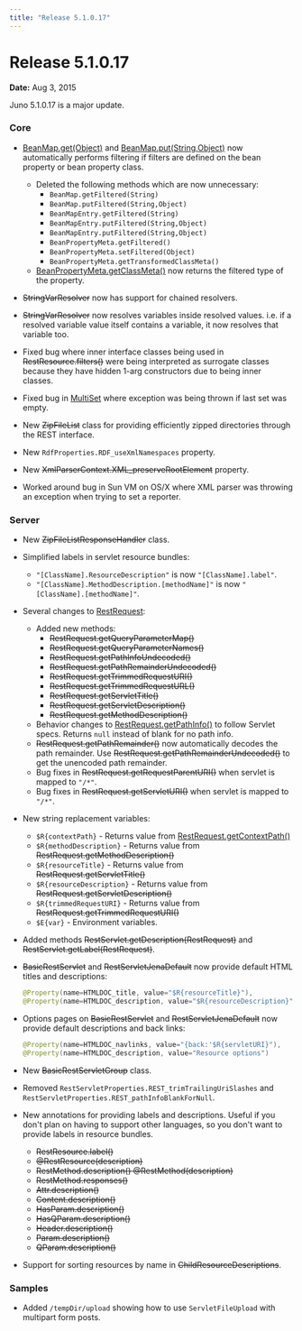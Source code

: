 ```yaml
---
title: "Release 5.1.0.17"
---
```


# Release 5.1.0.17

**Date:** Aug 3, 2015

Juno 5.1.0.17 is a major update.

### Core

- [BeanMap.get(Object)](API_DOCS/org/apache/juneau/BeanMap.html#get(Object)) and [BeanMap.put(String,Object)](API_DOCS/org/apache/juneau/BeanMap.html#put(String,Object)) now automatically performs filtering if filters are defined on the bean property or bean property class.
  - Deleted the following methods which are now unnecessary:
    - `BeanMap.getFiltered(String)`
    - `BeanMap.putFiltered(String,Object)`
    - `BeanMapEntry.getFiltered(String)`
    - `BeanMapEntry.putFiltered(String,Object)`
    - `BeanMapEntry.putFiltered(String,Object)`
    - `BeanPropertyMeta.getFiltered()`
    - `BeanPropertyMeta.setFiltered(Object)`
    - `BeanPropertyMeta.getTransformedClassMeta()`
  - [BeanPropertyMeta.getClassMeta()](API_DOCS/org/apache/juneau/BeanPropertyMeta.html#getClassMeta()) now returns the filtered type of the property.

-  ~~StringVarResolver~~ now has support for chained resolvers.

-  ~~StringVarResolver~~ now resolves variables inside resolved values.
  i.e. if a resolved variable value itself contains a variable, it now resolves that variable too.

- Fixed bug where inner interface classes being used in ~~RestResource.filters()~~ were being interpreted as surrogate classes because they have hidden 1-arg constructors due to being inner classes.

- Fixed bug in [MultiSet](API_DOCS/org/apache/juneau/internal/MultiSet.html) where exception was being thrown if last set was empty.

- New ~~ZipFileList~~ class for providing efficiently zipped directories through the REST interface.

- New `RdfProperties.RDF_useXmlNamespaces` property.

- New ~~XmlParserContext.XML_preserveRootElement~~ property.

- Worked around bug in Sun VM on OS/X where XML parser was throwing an exception when trying to set a reporter.

### Server

- New ~~ZipFileListResponseHandler~~ class.

- Simplified labels in servlet resource bundles:
  - `"[ClassName].ResourceDescription"` is now `"[ClassName].label"`.
  - `"[ClassName].MethodDescription.[methodName]"` is now `"[ClassName].[methodName]"`.

- Several changes to [RestRequest](API_DOCS/oajr/RestRequest.html):
  - Added new methods:
    - ~~RestRequest.getQueryParameterMap()~~
    - ~~RestRequest.getQueryParameterNames()~~
    - ~~RestRequest.getPathInfoUndecoded()~~
    - ~~RestRequest.getPathRemainderUndecoded()~~
    - ~~RestRequest.getTrimmedRequestURI()~~
    - ~~RestRequest.getTrimmedRequestURL()~~
    - ~~RestRequest.getServletTitle()~~
    - ~~RestRequest.getServletDescription()~~
    - ~~RestRequest.getMethodDescription()~~
  - Behavior changes to [RestRequest.getPathInfo()](API_DOCS/oajr/RestRequest.html#getPathInfo()) to follow Servlet specs.
    Returns `null` instead of blank for no path info.
  - ~~RestRequest.getPathRemainder()~~ now automatically decodes the path remainder.
    Use ~~RestRequest.getPathRemainderUndecoded()~~ to get the unencoded path remainder.
  - Bug fixes in ~~RestRequest.getRequestParentURI()~~ when servlet is mapped to `"/*"`.
  - Bug fixes in ~~RestRequest.getServletURI()~~ when servlet is mapped to `"/*"`.

- New string replacement variables:
  - `$R{contextPath}` - Returns value from [RestRequest.getContextPath()](API_DOCS/oajr/RestRequest.html#getContextPath())
  - `$R{methodDescription}` - Returns value from ~~RestRequest.getMethodDescription()~~
  - `$R{resourceTitle}` - Returns value from ~~RestRequest.getServletTitle()~~
  - `$R{resourceDescription}` - Returns value from ~~RestRequest.getServletDescription()~~
  - `$R{trimmedRequestURI}` - Returns value from ~~RestRequest.getTrimmedRequestURI()~~
  - `$E{var}` - Environment variables.

- Added methods ~~RestServlet.getDescription(RestRequest)~~ and ~~RestServlet.getLabel(RestRequest)~~.

- ~~BasicRestServlet~~ and  ~~RestServletJenaDefault~~ now provide default HTML titles and descriptions:
  ```java
  @Property(name=HTMLDOC_title, value="$R{resourceTitle}"),
  @Property(name=HTMLDOC_description, value="$R{resourceDescription}")
  ```

- Options pages on  ~~BasicRestServlet~~ and  ~~RestServletJenaDefault~~ now provide default descriptions and back links:
  ```java
  @Property(name=HTMLDOC_navlinks, value="{back:'$R{servletURI}"),
  @Property(name=HTMLDOC_description, value="Resource options")
  ```

- New ~~BasicRestServletGroup~~ class.

- Removed `RestServletProperties.REST_trimTrailingUriSlashes` and `RestServletProperties.REST_pathInfoBlankForNull`.

- New annotations for providing labels and descriptions. Useful if you don't plan on having to support other languages, so you don't want to provide labels in resource bundles.
  - ~~RestResource.label()~~
  - ~~@RestResource(description)~~
  - ~~RestMethod.description() @RestMethod(description)~~
  - ~~RestMethod.responses()~~
  - ~~Attr.description()~~
  - ~~Content.description()~~
  - ~~HasParam.description()~~
  - ~~HasQParam.description()~~
  - ~~Header.description()~~
  - ~~Param.description()~~
  - ~~QParam.description()~~

- Support for sorting resources by name in  ~~ChildResourceDescriptions~~.

### Samples

- Added `/tempDir/upload` showing how to use `ServletFileUpload` with multipart form posts.